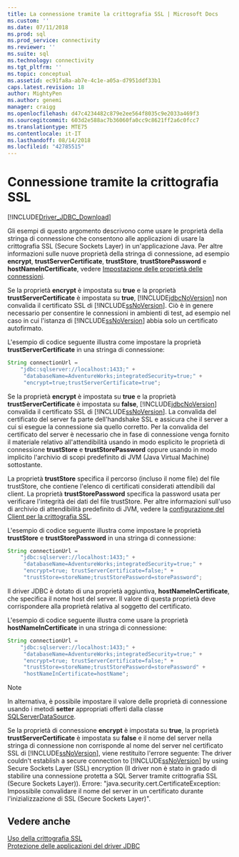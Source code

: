 ```yaml
---
title: La connessione tramite la crittografia SSL | Microsoft Docs
ms.custom: ''
ms.date: 07/11/2018
ms.prod: sql
ms.prod_service: connectivity
ms.reviewer: ''
ms.suite: sql
ms.technology: connectivity
ms.tgt_pltfrm: ''
ms.topic: conceptual
ms.assetid: ec91fa8a-ab7e-4c1e-a05a-d7951ddf33b1
caps.latest.revision: 18
author: MightyPen
ms.author: genemi
manager: craigg
ms.openlocfilehash: d47c4234482c879e2ee564f8035c9e2033a469f3
ms.sourcegitcommit: 603d2e588ac7b36060fa0cc9c8621ff2a6c0fcc7
ms.translationtype: MTE75
ms.contentlocale: it-IT
ms.lasthandoff: 08/14/2018
ms.locfileid: "42785515"
---
```

# <a name="connecting-with-ssl-encryption"></a>Connessione tramite la crittografia SSL
[!INCLUDE[Driver_JDBC_Download](../../includes/driver_jdbc_download.md)]

  Gli esempi di questo argomento descrivono come usare le proprietà della stringa di connessione che consentono alle applicazioni di usare la crittografia SSL (Secure Sockets Layer) in un'applicazione Java. Per altre informazioni sulle nuove proprietà della stringa di connessione, ad esempio **encrypt**, **trustServerCertificate**, **trustStore**, **trustStorePassword** e **hostNameInCertificate**, vedere [Impostazione delle proprietà delle connessioni](../../connect/jdbc/setting-the-connection-properties.md).  
  
 Se la proprietà **encrypt** è impostata su **true** e la proprietà **trustServerCertificate** è impostata su **true**, [!INCLUDE[jdbcNoVersion](../../includes/jdbcnoversion_md.md)] non convalida il certificato SSL di [!INCLUDE[ssNoVersion](../../includes/ssnoversion-md.md)]. Ciò è in genere necessario per consentire le connessioni in ambienti di test, ad esempio nel caso in cui l'istanza di [!INCLUDE[ssNoVersion](../../includes/ssnoversion-md.md)] abbia solo un certificato autofirmato.  
  
 L'esempio di codice seguente illustra come impostare la proprietà **trustServerCertificate** in una stringa di connessione:  
  
```java
String connectionUrl =   
    "jdbc:sqlserver://localhost:1433;" +  
     "databaseName=AdventureWorks;integratedSecurity=true;" +  
     "encrypt=true;trustServerCertificate=true";  
```  
  
 Se la proprietà **encrypt** è impostata su **true** e la proprietà **trustServerCertificate** è impostata su **false**, [!INCLUDE[jdbcNoVersion](../../includes/jdbcnoversion_md.md)] convalida il certificato SSL di [!INCLUDE[ssNoVersion](../../includes/ssnoversion-md.md)]. La convalida del certificato del server fa parte dell'handshake SSL e assicura che il server a cui si esegue la connessione sia quello corretto. Per la convalida del certificato del server è necessario che in fase di connessione venga fornito il materiale relativo all'attendibilità usando in modo esplicito le proprietà di connessione **trustStore** e **trustStorePassword** oppure usando in modo implicito l'archivio di scopi predefinito di JVM (Java Virtual Machine) sottostante.  
  
 La proprietà **trustStore** specifica il percorso (incluso il nome file) del file trustStore, che contiene l'elenco di certificati considerati attendibili dal client. La proprietà **trustStorePassword** specifica la password usata per verificare l'integrità dei dati del file trustStore. Per altre informazioni sull'uso di archivio di attendibilità predefinito di JVM, vedere la [configurazione del Client per la crittografia SSL](../../connect/jdbc/configuring-the-client-for-ssl-encryption.md).  
  
 L'esempio di codice seguente illustra come impostare le proprietà **trustStore** e **trustStorePassword** in una stringa di connessione:  
  
```java
String connectionUrl =   
    "jdbc:sqlserver://localhost:1433;" +  
     "databaseName=AdventureWorks;integratedSecurity=true;" +  
     "encrypt=true; trustServerCertificate=false;" +  
     "trustStore=storeName;trustStorePassword=storePassword";  
```  
  
 Il driver JDBC è dotato di una proprietà aggiuntiva, **hostNameInCertificate**, che specifica il nome host del server. Il valore di questa proprietà deve corrispondere alla proprietà relativa al soggetto del certificato.  
  
 L'esempio di codice seguente illustra come usare la proprietà **hostNameInCertificate** in una stringa di connessione:  
  
```java
String connectionUrl =   
    "jdbc:sqlserver://localhost:1433;" +  
     "databaseName=AdventureWorks;integratedSecurity=true;" +  
     "encrypt=true; trustServerCertificate=false;" +  
     "trustStore=storeName;trustStorePassword=storePassword" +  
     "hostNameInCertificate=hostName";  
```  
  
> [!NOTE]  
>  In alternativa, è possibile impostare il valore delle proprietà di connessione usando i metodi **setter** appropriati offerti dalla classe [SQLServerDataSource](../../connect/jdbc/reference/sqlserverdatasource-class.md).  
  
 Se la proprietà di connessione **encrypt** è impostata su **true**, la proprietà **trustServerCertificate** è impostata su **false** e il nome del server nella stringa di connessione non corrisponde al nome del server nel certificato SSL di [!INCLUDE[ssNoVersion](../../includes/ssnoversion-md.md)], viene restituito l'errore seguente: The driver couldn't establish a secure connection to [!INCLUDE[ssNoVersion](../../includes/ssnoversion-md.md)] by using Secure Sockets Layer (SSL) encryption (Il driver non è stato in grado di stabilire una connessione protetta a SQL Server tramite crittografia SSL (Secure Sockets Layer)). Errore: "java.security.cert.CertificateException: Impossibile convalidare il nome del server in un certificato durante l'inizializzazione di SSL (Secure Sockets Layer)".  
  
## <a name="see-also"></a>Vedere anche  
 [Uso della crittografia SSL](../../connect/jdbc/using-ssl-encryption.md)   
 [Protezione delle applicazioni del driver JDBC](../../connect/jdbc/securing-jdbc-driver-applications.md)  
  
  
